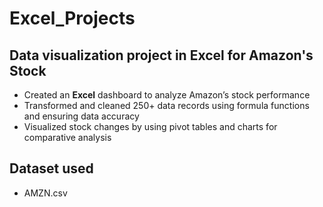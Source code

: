 # Excel_Projects

##  Data visualization project in Excel for Amazon's Stock

- Created an **Excel** dashboard to analyze Amazon’s stock performance
- Transformed and cleaned 250+ data records using formula functions and ensuring data accuracy
- Visualized stock changes by using pivot tables and charts for comparative analysis

## Dataset used
- AMZN.csv

